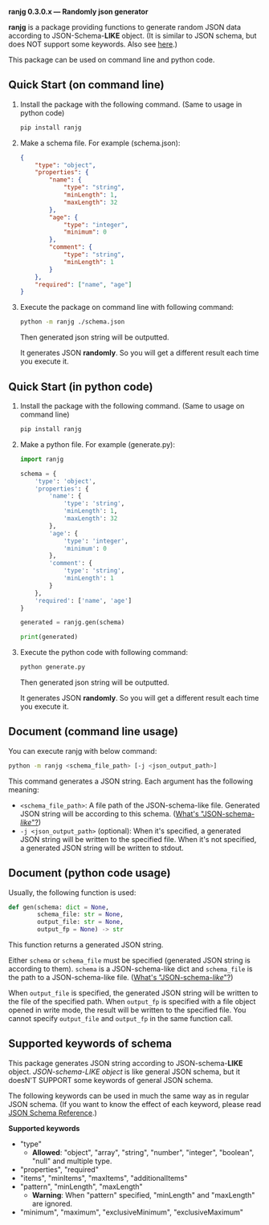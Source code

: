 **ranjg 0.3.0.x — Randomly json generator**

**ranjg** is a package providing functions to generate random JSON data according to JSON-Schema-**LIKE** object. (It is similar to JSON schema, but does NOT support some keywords. Also see [here](#Supported-keywords-of-schema).)

This package can be used on command line and python code.

Quick Start (on command line)
-----------------------------
1. Install the package with the following command. (Same to usage in python code)

    ```sh
    pip install ranjg
    ```

1. Make a schema file. For example (schema.json):

    ```json : schema.json
    {
        "type": "object",
        "properties": {
            "name": {
                "type": "string",
                "minLength": 1,
                "maxLength": 32
            },
            "age": {
                "type": "integer",
                "minimum": 0
            },
            "comment": {
                "type": "string",
                "minLength": 1
            }
        },
        "required": ["name", "age"]
    }
    ```

1. Execute the package on command line with following command:

    ```sh
    python -m ranjg ./schema.json
    ```
    Then generated json string will be outputted.

    It generates JSON **randomly**. So you will get a different result each time you execute it.

Quick Start (in python code)
----------------------------
1. Install the package with the following command. (Same to usage on command line)

    ```sh
    pip install ranjg
    ```

1. Make a python file. For example (generate.py):

    ```python : generate.py
    import ranjg

    schema = {
        'type': 'object',
        'properties': {
            'name': {
                'type': 'string',
                'minLength': 1,
                'maxLength': 32
            },
            'age': {
                'type': 'integer',
                'minimum': 0
            },
            'comment': {
                'type': 'string',
                'minLength': 1
            }
        },
        'required': ['name', 'age']
    }

    generated = ranjg.gen(schema)

    print(generated)
    ```

1. Execute the python code with following command:

    ```sh
    python generate.py
    ```
    Then generated json string will be outputted.

    It generates JSON **randomly**. So you will get a different result each time you execute it.

Document (command line usage)
-----------------------------
You can execute ranjg with below command:
```sh
python -m ranjg <schema_file_path> [-j <json_output_path>]
```
This command generates a JSON string. Each argument has the following meaning:

- `<schema_file_path>`: A file path of the JSON-schema-like file. Generated JSON string will be according to this schema. ([What's "JSON-schema-*like*"?](#Supported-keywords-of-schema))
- `-j <json_output_path>` (optional): When it's specified, a generated JSON string will be written to the specified file. When it's not specified, a generated JSON string will be written to stdout.

Document (python code usage)
----------------------------
Usually, the following function is used:
```py : ranjg
def gen(schema: dict = None,
        schema_file: str = None,
        output_file: str = None,
        output_fp = None) -> str
```
This function returns a generated JSON string.

Either `schema` or `schema_file` must be specified (generated JSON string is according to them). `schema` is a JSON-schema-like dict and `schema_file` is the path to a JSON-schema-like file. ([What's "JSON-schema-*like*"?](#Supported-keywords-of-schema))

When `output_file` is specified, the generated JSON string will be written to the file of the specified path. When `output_fp` is specified with a file object opened in write mode, the result will be written to the specified file. You cannot specify `output_file` and `output_fp` in the same function call.

Supported keywords of schema
------------------
This package generates JSON string according to JSON-schema-**LIKE** object. *JSON-schema-LIKE object* is like general JSON schema, but it doesN'T SUPPORT some keywords of general JSON schema.

The following keywords can be used in much the same way as in regular JSON schema. (If you want to know the effect of each keyword, please read [JSON Schema Reference](https://json-schema.org/understanding-json-schema/reference/index.html).)

**Supported keywords**

- "type"
    - **Allowed**: "object", "array", "string", "number", "integer", "boolean", "null" and multiple type.
- "properties", "required"
- "items", "minItems", "maxItems", "additionalItems"
- "pattern", "minLength", "maxLength"
    - **Warning**: When "pattern" specified, "minLength" and "maxLength" are ignored.
- "minimum", "maximum", "exclusiveMinimum", "exclusiveMaximum"
